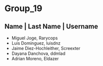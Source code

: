 
# Group_19
## Name | Last Name | Username 
 - Miguel Joge, Rarycops 
 - Luis Dominguez, luisdnz 
 - Jaime Diez-Hochleither, Screexter 
 - Dayana Danchova, ddmlad 
 - Adrian Moreno, Eldazer 

